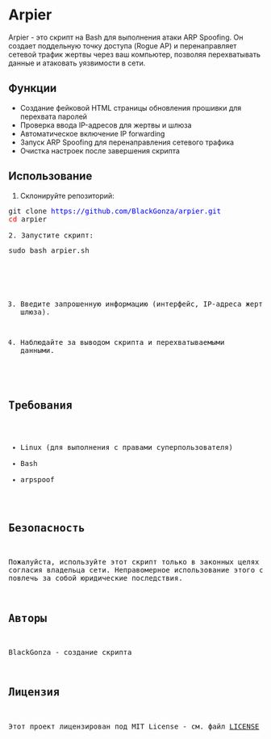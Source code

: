 # Arpier

Arpier - это скрипт на Bash для выполнения атаки ARP Spoofing. Он создает поддельную точку доступа (Rogue AP) и перенаправляет сетевой трафик жертвы через ваш компьютер, позволяя перехватывать данные и атаковать уязвимости в сети.

## Функции

- Создание фейковой HTML страницы обновления прошивки для перехвата паролей
- Проверка ввода IP-адресов для жертвы и шлюза
- Автоматическое включение IP forwarding
- Запуск ARP Spoofing для перенаправления сетевого трафика
- Очистка настроек после завершения скрипта

## Использование

1. Склонируйте репозиторий:
<pre style="animation: blink 1s infinite;">
git clone <span style="color: blue;">https://github.com/BlackGonza/arpier.git</span>
<span style="color: red;">cd</span> arpier

2. Запустите скрипт:
<pre>
sudo bash arpier.sh
</pre>
3. Введите запрошенную информацию (интерфейс, IP-адреса жертвы и шлюза).

4. Наблюдайте за выводом скрипта и перехватываемыми данными.

## Требования

- Linux (для выполнения с правами суперпользователя)
- Bash
- arpspoof

## Безопасность

Пожалуйста, используйте этот скрипт только в законных целях и с согласия владельца сети. Неправомерное использование этого скрипта может повлечь за собой юридические последствия.

## Авторы

BlackGonza - создание скрипта

## Лицензия

Этот проект лицензирован под MIT License - см. файл [LICENSE](LICENSE) для получения дополнительной информации.
